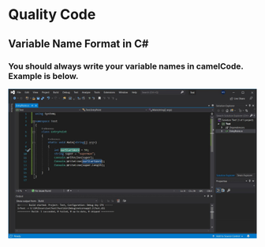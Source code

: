 # Quality Code
## Variable Name Format in C#
### You should always write your variable names in camelCode. Example is below.
![camelCase](VariableNameFormat.jpg)
